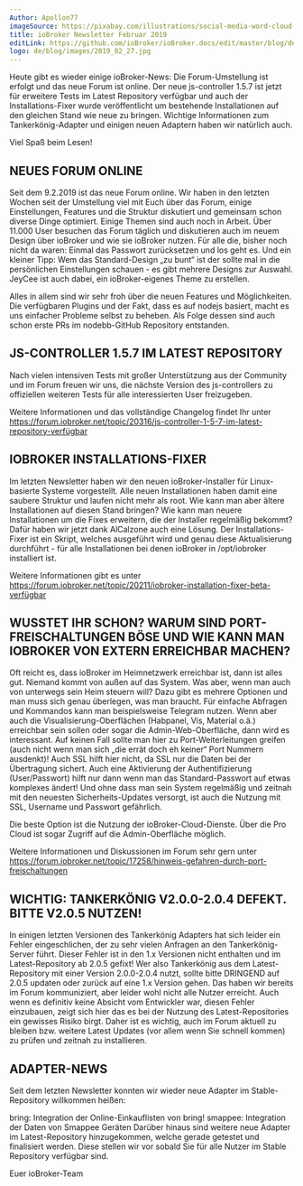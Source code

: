 ```yaml
---
Author: Apollon77
imageSource: https://pixabay.com/illustrations/social-media-word-cloud-marketing-423857/
title: ioBroker Newsletter Februar 2019
editLink: https://github.com/ioBroker/ioBroker.docs/edit/master/blog/de/2019_02_27.md
logo: de/blog/images/2019_02_27.jpg
---
```

Heute gibt es wieder einige ioBroker-News:
Die Forum-Umstellung ist erfolgt und das neue Forum ist online. Der neue js-controller 1.5.7 ist jetzt für erweitere Tests im Latest Repository verfügbar und auch der Installations-Fixer wurde veröffentlicht um bestehende Installationen auf den gleichen Stand wie neue zu bringen. Wichtige Informationen zum Tankerkönig-Adapter und einigen neuen Adaptern haben wir natürlich auch.
<!-- ID: 945825 -->

Viel Spaß beim Lesen!
<!-- ID: 5582 -->

## NEUES FORUM ONLINE
<!-- ID: 840544 -->
Seit dem 9.2.2019 ist das neue Forum online. Wir haben in den letzten Wochen seit der Umstellung viel mit Euch über das Forum, einige Einstellungen, Features und die Struktur diskutiert und gemeinsam schon diverse Dinge optimiert. Einige Themen sind auch noch in Arbeit.
Über 11.000 User besuchen das Forum täglich und diskutieren auch im neuem Design über ioBroker und wie sie ioBroker nutzen. Für alle die, bisher noch nicht da waren: Einmal das Passwort zurücksetzen und los geht es.
Und ein kleiner Tipp: Wem das Standard-Design „zu bunt“ ist der sollte mal in die persönlichen Einstellungen schauen - es gibt mehrere Designs zur Auswahl. JeyCee ist auch dabei, ein ioBroker-eigenes Theme zu erstellen.
<!-- ID: 991665 -->

Alles in allem sind wir sehr froh über die neuen Features und Möglichkeiten. Die verfügbaren Plugins und der Fakt, dass es auf nodejs basiert, macht es uns einfacher Probleme selbst zu beheben. Als Folge dessen sind auch schon erste PRs im nodebb-GitHub Repository entstanden.
<!-- ID: 921829 -->

## JS-CONTROLLER 1.5.7 IM LATEST REPOSITORY
<!-- ID: 376368 -->
Nach vielen intensiven Tests mit großer Unterstützung aus der Community und im Forum freuen wir uns, die nächste Version des js-controllers zu offiziellen weiteren Tests für alle interessierten User freizugeben.
<!-- ID: 747975 -->

Weitere Informationen und das vollständige Changelog findet Ihr unter https://forum.iobroker.net/topic/20316/js-controller-1-5-7-im-latest-repository-verfügbar
<!-- ID: 692985 -->

## IOBROKER INSTALLATIONS-FIXER
<!-- ID: 81734 -->
Im letzten Newsletter haben wir den neuen ioBroker-Installer für Linux-basierte Systeme vorgestellt. Alle neuen Installationen haben damit eine saubere Struktur und laufen nicht mehr als root.
Wie kann man aber ältere Installationen auf diesen Stand bringen? Wie kann man neuere Installationen um die Fixes erweitern, die der Installer regelmäßig bekommt? Dafür haben wir jetzt dank AlCalzone auch eine Lösung.
Der Installations-Fixer ist ein Skript, welches ausgeführt wird und genau diese Aktualisierung durchführt - für alle Installationen bei denen ioBroker in /opt/iobroker installiert ist.
<!-- ID: 68913 -->

Weitere Informationen gibt es unter https://forum.iobroker.net/topic/20211/iobroker-installation-fixer-beta-verfügbar
<!-- ID: 851835 -->

## WUSSTET IHR SCHON? WARUM SIND PORT-FREISCHALTUNGEN BÖSE UND WIE KANN MAN IOBROKER VON EXTERN ERREICHBAR MACHEN?
<!-- ID: 460892 -->
Oft reicht es, dass ioBroker im Heimnetzwerk erreichbar ist, dann ist alles gut. Niemand kommt von außen auf das System. Was aber, wenn man auch von unterwegs sein Heim steuern will? Dazu gibt es mehrere Optionen und man muss sich genau überlegen, was man braucht. Für einfache Abfragen und Kommandos kann man beispielsweise Telegram nutzen.
Wenn aber auch die Visualisierung-Oberflächen (Habpanel, Vis, Material o.ä.) erreichbar sein sollen oder sogar die Admin-Web-Oberfläche, dann wird es interessant. Auf keinen Fall sollte man hier zu Port-Weiterleitungen greifen (auch nicht wenn man sich „die errät doch eh keiner“ Port Nummern ausdenkt)! Auch SSL hilft hier nicht, da SSL nur die Daten bei der Übertragung sichert. Auch eine Aktivierung der Authentifizierung (User/Passwort) hilft nur dann wenn man das Standard-Passwort auf etwas komplexes ändert! Und ohne dass man sein System regelmäßig und zeitnah mit den neuesten Sicherheits-Updates versorgt, ist auch die Nutzung mit SSL, Username und Passwort gefährlich.
<!-- ID: 597787 -->

Die beste Option ist die Nutzung der ioBroker-Cloud-Dienste. Über die Pro Cloud ist sogar Zugriff auf die Admin-Oberfläche möglich.
<!-- ID: 974447 -->

Weitere Informationen und Diskussionen im Forum sehr gern unter https://forum.iobroker.net/topic/17258/hinweis-gefahren-durch-port-freischaltungen
<!-- ID: 833422 -->

## WICHTIG: TANKERKÖNIG V2.0.0-2.0.4 DEFEKT. BITTE V2.0.5 NUTZEN!
<!-- ID: 654272 -->
In einigen letzten Versionen des Tankerkönig Adapters hat sich leider ein Fehler eingeschlichen, der zu sehr vielen Anfragen an den Tankerkönig-Server führt. Dieser Fehler ist in den 1.x Versionen nicht enthalten und im Latest-Repository ab 2.0.5 gefixt! Wer also Tankerkönig aus dem Latest-Repository mit einer Version 2.0.0-2.0.4 nutzt, sollte bitte DRINGEND auf 2.0.5 updaten oder zurück auf eine 1.x Version gehen. Das haben wir bereits im Forum kommuniziert, aber leider wohl nicht alle Nutzer erreicht.
Auch wenn es definitiv keine Absicht vom Entwickler war, diesen Fehler einzubauen, zeigt sich hier das es bei der Nutzung des Latest-Repositories ein gewisses Risiko birgt. Daher ist es wichtig, auch im Forum aktuell zu bleiben bzw. weitere Latest Updates (vor allem wenn Sie schnell kommen) zu prüfen und zeitnah zu installieren.
<!-- ID: 861036 -->

## ADAPTER-NEWS
<!-- ID: 151456 -->
Seit dem letzten Newsletter konnten wir wieder neue Adapter im Stable-Repository willkommen heißen:
<!-- ID: 380324 -->

bring: Integration der Online-Einkauflisten von bring!
smappee: Integration der Daten von Smappee Geräten
Darüber hinaus sind weitere neue Adapter im Latest-Repository hinzugekommen, welche gerade getestet und finalisiert werden. Diese stellen wir vor sobald Sie für alle Nutzer im Stable Repository verfügbar sind.
<!-- ID: 790297 -->

Euer ioBroker-Team
<!-- ID: 443081 -->

